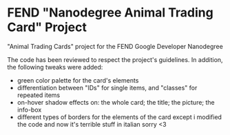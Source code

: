# FEND "Nanodegree Animal Trading Card" Project
"Animal Trading Cards" project for the FEND Google Developer Nanodegree 

The code has been reviewed to respect the project's guidelines. In addition, the following tweaks were added:
- green color palette for the card's elements
- differentiation between "IDs" for single items, and "classes" for repeated items
- on-hover shadow effects on: the whole card; the title; the picture; the info-box
- different types of borders for the elements of the card
 except i modified the code and now it's terrible stuff in italian sorry <3

